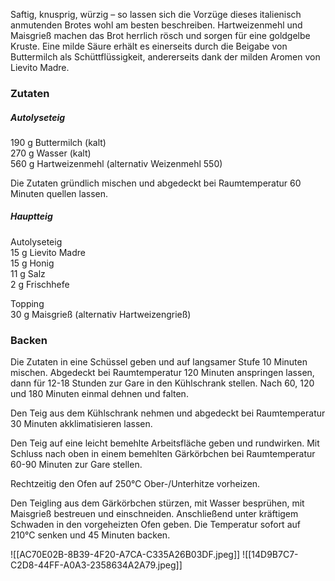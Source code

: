 Saftig, knusprig, würzig – so lassen sich die Vorzüge dieses italienisch anmutenden Brotes wohl am besten beschreiben. Hartweizenmehl und Maisgrieß machen das Brot herrlich rösch und sorgen für eine goldgelbe Kruste. Eine milde Säure erhält es einerseits durch die Beigabe von Buttermilch als Schüttflüssigkeit, andererseits dank der milden Aromen von Lievito Madre.

### Zutaten

##### Autolyseteig

190 g Buttermilch (kalt)  
270 g Wasser (kalt)  
560 g Hartweizenmehl (alternativ Weizenmehl 550)

Die Zutaten gründlich mischen und abgedeckt bei Raumtemperatur 60 Minuten quellen lassen.

##### Hauptteig

Autolyseteig  
15 g Lievito Madre  
15 g Honig  
11 g Salz  
2 g Frischhefe

Topping  
30 g Maisgrieß (alternativ Hartweizengrieß)

### Backen

Die Zutaten in eine Schüssel geben und auf langsamer Stufe 10 Minuten mischen. Abgedeckt bei Raumtemperatur 120 Minuten anspringen lassen, dann für 12-18 Stunden zur Gare in den Kühlschrank stellen. Nach 60, 120 und 180 Minuten einmal dehnen und falten.

Den Teig aus dem Kühlschrank nehmen und abgedeckt bei Raumtemperatur 30 Minuten akklimatisieren lassen.

Den Teig auf eine leicht bemehlte Arbeitsfläche geben und rundwirken. Mit Schluss nach oben in einem bemehlten Gärkörbchen bei Raumtemperatur 60-90 Minuten zur Gare stellen.

Rechtzeitig den Ofen auf 250°C Ober-/Unterhitze vorheizen.

Den Teigling aus dem Gärkörbchen stürzen, mit Wasser besprühen, mit Maisgrieß bestreuen und einschneiden. Anschließend unter kräftigem Schwaden in den vorgeheizten Ofen geben. Die Temperatur sofort auf 210°C senken und 45 Minuten backen.


![[AC70E02B-8B39-4F20-A7CA-C335A26B03DF.jpeg]]
![[14D9B7C7-C2D8-44FF-A0A3-2358634A2A79.jpeg]]